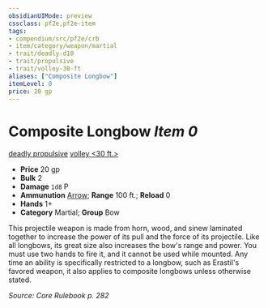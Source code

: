 ```yaml
---
obsidianUIMode: preview
cssclass: pf2e,pf2e-item
tags:
- compendium/src/pf2e/crb
- item/category/weapon/martial
- trait/deadly-d10
- trait/propulsive
- trait/volley-30-ft
aliases: ["Composite Longbow"]
itemLevel: 0
price: 20 gp
---
```

# Composite Longbow *Item 0*  
[deadly <d10>](../../../rules/traits/deadly.md)  [propulsive](../../../rules/traits/propulsive.md)  [volley <30 ft.>](../../../rules/traits/volley.md)  

- **Price** 20 gp
- **Bulk** 2
- **Damage** `1d8` P
- **Ammunution** [Arrow](arrow.md); **Range** 100 ft.; **Reload** 0
- **Hands** 1+
- **Category** Martial; **Group** Bow 

This projectile weapon is made from horn, wood, and sinew laminated together to increase the power of its pull and the force of its projectile. Like all longbows, its great size also increases the bow's range and power. You must use two hands to fire it, and it cannot be used while mounted. Any time an ability is specifically restricted to a longbow, such as Erastil's favored weapon, it also applies to composite longbows unless otherwise stated.

*Source: Core Rulebook p. 282*